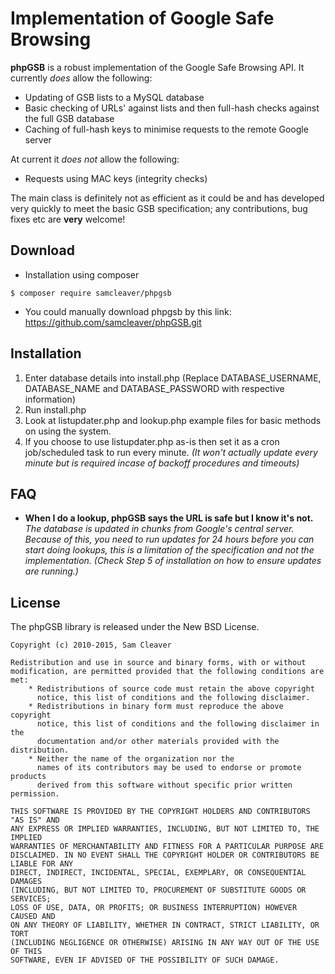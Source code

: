 # Implementation of Google Safe Browsing

**phpGSB** is a robust implementation of the Google Safe Browsing API. It currently *does* allow the following:

* Updating of GSB lists to a MySQL database
* Basic checking of URLs' against lists and then full-hash checks against the full GSB database
* Caching of full-hash keys to minimise requests to the remote Google server

At current it *does not* allow the following:

* Requests using MAC keys (integrity checks)

The main class is definitely not as efficient as it could be and has developed very quickly to meet the basic GSB specification; any contributions, bug fixes etc are **very** welcome! 

## Download

* Installation using composer
```
$ composer require samcleaver/phpgsb
```

* You could manually download phpgsb by this link: https://github.com/samcleaver/phpGSB.git

## Installation

1. Enter database details into install.php (Replace DATABASE_USERNAME, DATABASE_NAME and DATABASE_PASSWORD with respective information)
2. Run install.php
3. Look at listupdater.php and lookup.php example files for basic methods on using the system.
4. If you choose to use listupdater.php as-is then set it as a cron job/scheduled task to run every minute. *(It won't actually update every minute but is required incase of backoff procedures and timeouts)*

## FAQ

* **When I do a lookup, phpGSB says the URL is safe but I know it's not.**
*The database is updated in chunks from Google's central server. Because of this, you need to run updates for 24 hours before you can start doing lookups, this is a limitation of the specification and not the implementation. (Check Step 5 of installation on how to ensure updates are running.)*

## License

The phpGSB library is released under the New BSD License.

```
Copyright (c) 2010-2015, Sam Cleaver

Redistribution and use in source and binary forms, with or without
modification, are permitted provided that the following conditions are met:
    * Redistributions of source code must retain the above copyright
      notice, this list of conditions and the following disclaimer.
    * Redistributions in binary form must reproduce the above copyright
      notice, this list of conditions and the following disclaimer in the
      documentation and/or other materials provided with the distribution.
    * Neither the name of the organization nor the
      names of its contributors may be used to endorse or promote products
      derived from this software without specific prior written permission.

THIS SOFTWARE IS PROVIDED BY THE COPYRIGHT HOLDERS AND CONTRIBUTORS "AS IS" AND
ANY EXPRESS OR IMPLIED WARRANTIES, INCLUDING, BUT NOT LIMITED TO, THE IMPLIED
WARRANTIES OF MERCHANTABILITY AND FITNESS FOR A PARTICULAR PURPOSE ARE
DISCLAIMED. IN NO EVENT SHALL THE COPYRIGHT HOLDER OR CONTRIBUTORS BE LIABLE FOR ANY
DIRECT, INDIRECT, INCIDENTAL, SPECIAL, EXEMPLARY, OR CONSEQUENTIAL DAMAGES
(INCLUDING, BUT NOT LIMITED TO, PROCUREMENT OF SUBSTITUTE GOODS OR SERVICES;
LOSS OF USE, DATA, OR PROFITS; OR BUSINESS INTERRUPTION) HOWEVER CAUSED AND
ON ANY THEORY OF LIABILITY, WHETHER IN CONTRACT, STRICT LIABILITY, OR TORT
(INCLUDING NEGLIGENCE OR OTHERWISE) ARISING IN ANY WAY OUT OF THE USE OF THIS
SOFTWARE, EVEN IF ADVISED OF THE POSSIBILITY OF SUCH DAMAGE.
```
